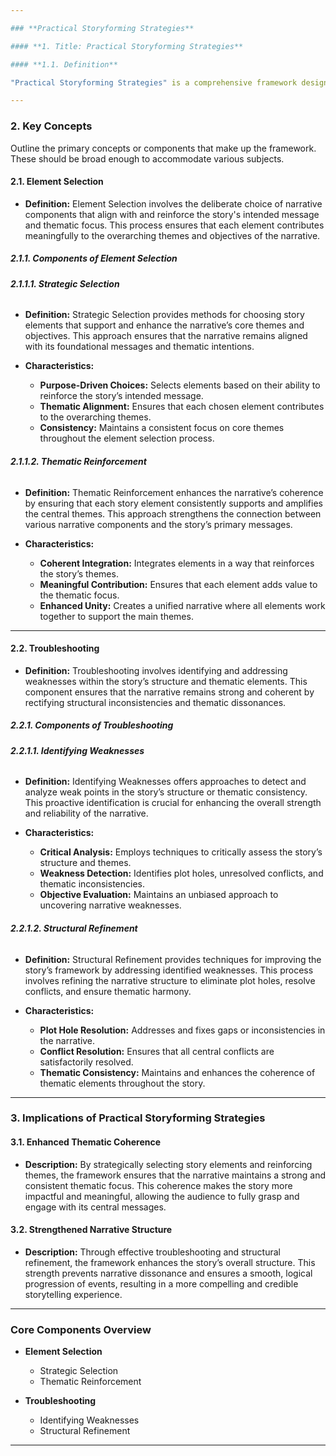 ```yaml
---

### **Practical Storyforming Strategies**

#### **1. Title: Practical Storyforming Strategies**

#### **1.1. Definition**

"Practical Storyforming Strategies" is a comprehensive framework designed to guide authors in the effective construction and refinement of narratives. This framework focuses on the strategic selection of story elements and the systematic troubleshooting of narrative structures to ensure thematic coherence and structural integrity. By employing methods for element selection that reinforce intended messages and thematic focus, and by addressing weaknesses through structural refinement, this framework enhances the overall strength and impact of the narrative.

---
```


### **2. Key Concepts**

Outline the primary concepts or components that make up the framework. These should be broad enough to accommodate various subjects.

#### **2.1. Element Selection**

- **Definition:**
  Element Selection involves the deliberate choice of narrative components that align with and reinforce the story's intended message and thematic focus. This process ensures that each element contributes meaningfully to the overarching themes and objectives of the narrative.

##### **2.1.1. Components of Element Selection**

###### **2.1.1.1. Strategic Selection**

- **Definition:**
  Strategic Selection provides methods for choosing story elements that support and enhance the narrative’s core themes and objectives. This approach ensures that the narrative remains aligned with its foundational messages and thematic intentions.

- **Characteristics:**
  - **Purpose-Driven Choices:** Selects elements based on their ability to reinforce the story’s intended message.
  - **Thematic Alignment:** Ensures that each chosen element contributes to the overarching themes.
  - **Consistency:** Maintains a consistent focus on core themes throughout the element selection process.

###### **2.1.1.2. Thematic Reinforcement**

- **Definition:**
  Thematic Reinforcement enhances the narrative’s coherence by ensuring that each story element consistently supports and amplifies the central themes. This approach strengthens the connection between various narrative components and the story’s primary messages.

- **Characteristics:**
  - **Coherent Integration:** Integrates elements in a way that reinforces the story’s themes.
  - **Meaningful Contribution:** Ensures that each element adds value to the thematic focus.
  - **Enhanced Unity:** Creates a unified narrative where all elements work together to support the main themes.

---

#### **2.2. Troubleshooting**

- **Definition:**
  Troubleshooting involves identifying and addressing weaknesses within the story’s structure and thematic elements. This component ensures that the narrative remains strong and coherent by rectifying structural inconsistencies and thematic dissonances.

##### **2.2.1. Components of Troubleshooting**

###### **2.2.1.1. Identifying Weaknesses**

- **Definition:**
  Identifying Weaknesses offers approaches to detect and analyze weak points in the story’s structure or thematic consistency. This proactive identification is crucial for enhancing the overall strength and reliability of the narrative.

- **Characteristics:**
  - **Critical Analysis:** Employs techniques to critically assess the story’s structure and themes.
  - **Weakness Detection:** Identifies plot holes, unresolved conflicts, and thematic inconsistencies.
  - **Objective Evaluation:** Maintains an unbiased approach to uncovering narrative weaknesses.

###### **2.2.1.2. Structural Refinement**

- **Definition:**
  Structural Refinement provides techniques for improving the story’s framework by addressing identified weaknesses. This process involves refining the narrative structure to eliminate plot holes, resolve conflicts, and ensure thematic harmony.

- **Characteristics:**
  - **Plot Hole Resolution:** Addresses and fixes gaps or inconsistencies in the narrative.
  - **Conflict Resolution:** Ensures that all central conflicts are satisfactorily resolved.
  - **Thematic Consistency:** Maintains and enhances the coherence of thematic elements throughout the story.

---

### **3. Implications of Practical Storyforming Strategies**

#### **3.1. Enhanced Thematic Coherence**

- **Description:**
  By strategically selecting story elements and reinforcing themes, the framework ensures that the narrative maintains a strong and consistent thematic focus. This coherence makes the story more impactful and meaningful, allowing the audience to fully grasp and engage with its central messages.

#### **3.2. Strengthened Narrative Structure**

- **Description:**
  Through effective troubleshooting and structural refinement, the framework enhances the story’s overall structure. This strength prevents narrative dissonance and ensures a smooth, logical progression of events, resulting in a more compelling and credible storytelling experience.

---

### **Core Components Overview**

- **Element Selection**

  - Strategic Selection
  - Thematic Reinforcement

- **Troubleshooting**
  - Identifying Weaknesses
  - Structural Refinement

---
